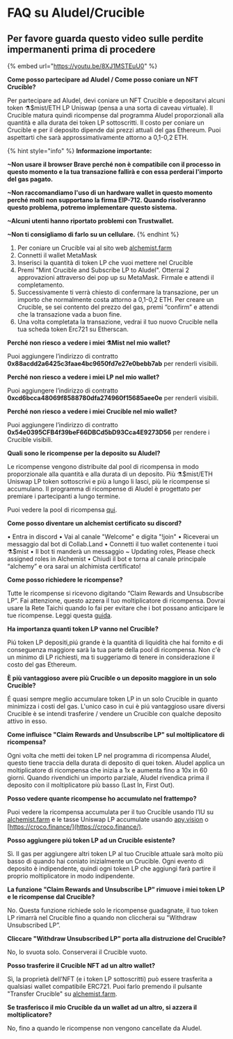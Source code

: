 # FAQ su Aludel/Crucible

## Per favore guarda questo video sulle perdite impermanenti prima di procedere

{% embed url="https://youtu.be/8XJ1MSTEuU0" %}

**Come posso partecipare ad Aludel / Come posso coniare un NFT Crucible?**

Per partecipare ad Aludel, devi coniare un NFT Crucible e depositarvi alcuni token ⚗️$mist/ETH LP Uniswap \(pensa a una sorta di caveau virtuale\). Il Crucible matura quindi ricompense dal programma Aludel proporzionali alla quantità e alla durata dei token LP sottoscritti. Il costo per coniare un Crucible e per il deposito dipende dai prezzi attuali del gas Ethereum. Puoi aspettarti che sarà approssimativamente attorno a 0,1-0,2 ETH.

{% hint style="info" %}
**Informazione importante:**

**~Non usare il browser Brave perché non è compatibile con il processo in questo momento e la tua transazione fallirà e con essa perderai l'importo del gas pagato.**

**~Non raccomandiamo l'uso di un hardware wallet in questo momento perché molti non supportano la firma EIP-712. Quando risolveranno questo problema, potremo implementare questo sistema.**

**~Alcuni utenti hanno riportato problemi con Trustwallet.**

**~Non ti consigliamo di farlo su un cellulare.**
{% endhint %}

1. Per coniare un Crucible vai al sito web [alchemist.farm](https://alchemist.farm/)
2. Connetti il wallet MetaMask
3. Inserisci la quantità di token LP che vuoi mettere nel Crucible
4. Premi "Mint Crucible and Subscribe LP to Aludel". Otterrai 2 approvazioni attraverso dei pop up su MetaMask.  Firmale e attendi il completamento. 
5. Successivamente ti verrà chiesto di confermare la transazione, per un importo che normalmente costa attorno a  0,1-0,2 ETH.  Per creare un Crucible, se sei contento del prezzo del gas, premi “confirm” e attendi che la transazione vada a buon fine.
6. Una volta completata la transazione, vedrai il tuo nuovo Crucible nella tua scheda token Erc721 su Etherscan.

**Perché non riesco a vedere i miei ⚗️Mist nel mio wallet?**

Puoi aggiungere l’indirizzo di contratto **0x88acdd2a6425c3faae4bc9650fd7e27e0bebb7ab** per renderli visibili.

**Perché non riesco a vedere i miei LP nel mio wallet?**

Puoi aggiungere l’indirizzo di contratto **0xcd6bcca48069f8588780dfa274960f15685aee0e** per renderli visibili.

**Perché non riesco a vedere i miei Crucible nel mio wallet?**

Puoi aggiungere l’indirizzo di contratto **0x54e0395CFB4f39beF66DBCd5bD93Cca4E9273D56** per rendere i Crucible visibili.

**Quali sono le ricompense per la deposito su Aludel?**

Le ricompense vengono distribuite dal pool di ricompensa in modo proporzionale alla quantità e alla durata di un deposito. Più ⚗️$mist/ETH Uniswap LP token sottoscrivi e più a lungo li lasci, più le ricompense si accumulano. Il programma di ricompense di Aludel è progettato per premiare i partecipanti a lungo termine.

Puoi vedere la pool di ricompensa [qui](https://etherscan.io/address/0x04108d6e9a51bec5170f8fd953a156cf754ba541).

**Come posso diventare un alchemist certificato su discord?**

• Entra in discord • Vai al canale "Welcome" e digita "!join" • Riceverai un messaggio dal bot di Collab.Land • Connetti il tuo wallet contenente i tuoi ⚗️$mist • Il bot ti manderà un messaggio ~ Updating roles, Please check assigned roles in Alchemist • Chiudi il bot e torna al canale principale “alchemy” e ora sarai un alchimista certificato!

**Come posso richiedere le ricompense?**

Tutte le ricompense si ricevono digitando “Claim Rewards and Unsubscribe LP”. Fai attenzione, questo azzera il tuo moltiplicatore di ricompensa. Dovrai usare la Rete Taichi quando lo fai per evitare che i bot possano anticipare le tue ricompense. Leggi questa [guida](https://hackmd.io/@alchemistcoin/S1Yt0Eo8d).

**Ha importanza quanti token LP vanno nel Crucible?**

Piú token LP depositi,piú grande è la quantità di liquidità che hai fornito e di conseguenza maggiore sarà la tua parte della pool di ricompensa. Non c'è un minimo di LP richiesti, ma ti suggeriamo di tenere in considerazione il costo del gas Ethereum.

**È più vantaggioso avere più Crucible o un deposito maggiore in un solo Crucible?**

É quasi sempre meglio accumulare token LP in un solo Crucible in quanto minimizza i costi del gas. L'unico caso in cui è piú vantaggioso usare diversi Crucible è se intendi trasferire / vendere un Crucible con qualche deposito attivo in esso.

**Come influisce "Claim Rewards and Unsubscribe LP" sul moltiplicatore di ricompensa?**

Ogni volta che metti dei token LP nel programma di ricompensa Aludel, questo tiene traccia della durata di deposito di quei token. Aludel applica un moltiplicatore di ricompensa che inizia a 1x e aumenta fino a 10x in 60 giorni. Quando rivendichi un importo parziale, Aludel rivendica prima il deposito con il moltiplicatore più basso \(Last In, First Out\).

**Posso vedere quante ricompense ho accumulato nel frattempo?**

Puoi vedere la ricompensa accumulata per il tuo Crucible usando l’IU su [alchemist.farm](https://alchemist.farm/) e le tasse Uniswap LP accumulate usando [apy.vision](https://apy.vision/) o [https://croco.finance/](https://croco.finance/).

**Posso aggiungere piú token LP ad un Crucible esistente?**

Sì. Il gas per aggiungere altri token LP al tuo Crucible attuale sarà molto più basso di quando hai coniato inizialmente un Crucible. Ogni evento di deposito è indipendente, quindi ogni token LP che aggiungi farà partire il proprio moltiplicatore in modo indipendente.

**La funzione "Claim Rewards and Unsubscribe LP" rimuove i miei token LP e le ricompense dal Crucible?**

No. Questa funzione richiede solo le ricompense guadagnate, il tuo token LP rimarrà nel Crucible fino a quando non cliccherai su "Withdraw Unsubscribed LP”.

**Cliccare "Withdraw Unsubscribed LP" porta alla distruzione del Crucible?**

No, lo svuota solo. Conserverai il Crucible vuoto.

**Posso trasferire il Crucible NFT ad un altro wallet?**

Sì, la proprietà dell’NFT \(e i token LP sottoscritti\) può essere trasferita a qualsiasi wallet compatibile ERC721. Puoi farlo premendo il pulsante "Transfer Crucible" su [alchemist.farm](https://alchemist.farm/).

**Se trasferisco il mio Crucible da un wallet ad un altro, si azzera il moltiplicatore?**

No, fino a quando le ricompense non vengono cancellate da Aludel.

